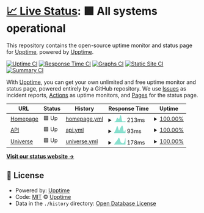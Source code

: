 # [📈 Live Status](https://upptime.github.io/upptime): <!--live status--> **🟩 All systems operational**

This repository contains the open-source uptime monitor and status page for [Upptime](https://upptime.js.org), powered by [Upptime](https://github.com/upptime/upptime).

[![Uptime CI](https://github.com/dnnsmnstrr/uptime/workflows/Uptime%20CI/badge.svg)](https://github.com/dnnsmnstrr/uptime/actions?query=workflow%3A%22Uptime+CI%22)
[![Response Time CI](https://github.com/dnnsmnstrr/uptime/workflows/Response%20Time%20CI/badge.svg)](https://github.com/dnnsmnstrr/uptime/actions?query=workflow%3A%22Response+Time+CI%22)
[![Graphs CI](https://github.com/dnnsmnstrr/uptime/workflows/Graphs%20CI/badge.svg)](https://github.com/dnnsmnstrr/uptime/actions?query=workflow%3A%22Graphs+CI%22)
[![Static Site CI](https://github.com/dnnsmnstrr/uptime/workflows/Static%20Site%20CI/badge.svg)](https://github.com/dnnsmnstrr/uptime/actions?query=workflow%3A%22Static+Site+CI%22)
[![Summary CI](https://github.com/dnnsmnstrr/uptime/workflows/Summary%20CI/badge.svg)](https://github.com/dnnsmnstrr/uptime/actions?query=workflow%3A%22Summary+CI%22)

With [Upptime](https://upptime.js.org), you can get your own unlimited and free uptime monitor and status page, powered entirely by a GitHub repository. We use [Issues](https://github.com/upptime/upptime/issues) as incident reports, [Actions](https://github.com/dnnsmnstrr/uptime/actions) as uptime monitors, and [Pages](https://upptime.github.io/upptime) for the status page.

<!--start: status pages-->
<!-- This summary is generated by Upptime (https://github.com/upptime/upptime) -->
<!-- Do not edit this manually, your changes will be overwritten -->
<!-- prettier-ignore -->
| URL | Status | History | Response Time | Uptime |
| --- | ------ | ------- | ------------- | ------ |
| <img alt="" src="https://icons.duckduckgo.com/ip3/muensterer.lol.ico" height="13"> [Homepage](https://muensterer.lol) | 🟩 Up | [homepage.yml](https://github.com/dnnsmnstrr/uptime/commits/HEAD/history/homepage.yml) | <details><summary><img alt="Response time graph" src="./graphs/homepage/response-time-week.png" height="20"> 213ms</summary><br><a href="https://dnnsmnstrr.github.io/uptime/history/homepage"><img alt="Response time 274" src="https://img.shields.io/endpoint?url=https%3A%2F%2Fraw.githubusercontent.com%2Fdnnsmnstrr%2Fuptime%2FHEAD%2Fapi%2Fhomepage%2Fresponse-time.json"></a><br><a href="https://dnnsmnstrr.github.io/uptime/history/homepage"><img alt="24-hour response time 276" src="https://img.shields.io/endpoint?url=https%3A%2F%2Fraw.githubusercontent.com%2Fdnnsmnstrr%2Fuptime%2FHEAD%2Fapi%2Fhomepage%2Fresponse-time-day.json"></a><br><a href="https://dnnsmnstrr.github.io/uptime/history/homepage"><img alt="7-day response time 213" src="https://img.shields.io/endpoint?url=https%3A%2F%2Fraw.githubusercontent.com%2Fdnnsmnstrr%2Fuptime%2FHEAD%2Fapi%2Fhomepage%2Fresponse-time-week.json"></a><br><a href="https://dnnsmnstrr.github.io/uptime/history/homepage"><img alt="30-day response time 210" src="https://img.shields.io/endpoint?url=https%3A%2F%2Fraw.githubusercontent.com%2Fdnnsmnstrr%2Fuptime%2FHEAD%2Fapi%2Fhomepage%2Fresponse-time-month.json"></a><br><a href="https://dnnsmnstrr.github.io/uptime/history/homepage"><img alt="1-year response time 268" src="https://img.shields.io/endpoint?url=https%3A%2F%2Fraw.githubusercontent.com%2Fdnnsmnstrr%2Fuptime%2FHEAD%2Fapi%2Fhomepage%2Fresponse-time-year.json"></a></details> | <details><summary><a href="https://dnnsmnstrr.github.io/uptime/history/homepage">100.00%</a></summary><a href="https://dnnsmnstrr.github.io/uptime/history/homepage"><img alt="All-time uptime 99.16%" src="https://img.shields.io/endpoint?url=https%3A%2F%2Fraw.githubusercontent.com%2Fdnnsmnstrr%2Fuptime%2FHEAD%2Fapi%2Fhomepage%2Fuptime.json"></a><br><a href="https://dnnsmnstrr.github.io/uptime/history/homepage"><img alt="24-hour uptime 100.00%" src="https://img.shields.io/endpoint?url=https%3A%2F%2Fraw.githubusercontent.com%2Fdnnsmnstrr%2Fuptime%2FHEAD%2Fapi%2Fhomepage%2Fuptime-day.json"></a><br><a href="https://dnnsmnstrr.github.io/uptime/history/homepage"><img alt="7-day uptime 100.00%" src="https://img.shields.io/endpoint?url=https%3A%2F%2Fraw.githubusercontent.com%2Fdnnsmnstrr%2Fuptime%2FHEAD%2Fapi%2Fhomepage%2Fuptime-week.json"></a><br><a href="https://dnnsmnstrr.github.io/uptime/history/homepage"><img alt="30-day uptime 100.00%" src="https://img.shields.io/endpoint?url=https%3A%2F%2Fraw.githubusercontent.com%2Fdnnsmnstrr%2Fuptime%2FHEAD%2Fapi%2Fhomepage%2Fuptime-month.json"></a><br><a href="https://dnnsmnstrr.github.io/uptime/history/homepage"><img alt="1-year uptime 99.99%" src="https://img.shields.io/endpoint?url=https%3A%2F%2Fraw.githubusercontent.com%2Fdnnsmnstrr%2Fuptime%2FHEAD%2Fapi%2Fhomepage%2Fuptime-year.json"></a></details>
| <img alt="" src="https://icons.duckduckgo.com/ip3/dnnsmnstrr.vercel.app.ico" height="13"> [API](https://dnnsmnstrr.vercel.app/) | 🟩 Up | [api.yml](https://github.com/dnnsmnstrr/uptime/commits/HEAD/history/api.yml) | <details><summary><img alt="Response time graph" src="./graphs/api/response-time-week.png" height="20"> 93ms</summary><br><a href="https://dnnsmnstrr.github.io/uptime/history/api"><img alt="Response time 137" src="https://img.shields.io/endpoint?url=https%3A%2F%2Fraw.githubusercontent.com%2Fdnnsmnstrr%2Fuptime%2FHEAD%2Fapi%2Fapi%2Fresponse-time.json"></a><br><a href="https://dnnsmnstrr.github.io/uptime/history/api"><img alt="24-hour response time 155" src="https://img.shields.io/endpoint?url=https%3A%2F%2Fraw.githubusercontent.com%2Fdnnsmnstrr%2Fuptime%2FHEAD%2Fapi%2Fapi%2Fresponse-time-day.json"></a><br><a href="https://dnnsmnstrr.github.io/uptime/history/api"><img alt="7-day response time 93" src="https://img.shields.io/endpoint?url=https%3A%2F%2Fraw.githubusercontent.com%2Fdnnsmnstrr%2Fuptime%2FHEAD%2Fapi%2Fapi%2Fresponse-time-week.json"></a><br><a href="https://dnnsmnstrr.github.io/uptime/history/api"><img alt="30-day response time 109" src="https://img.shields.io/endpoint?url=https%3A%2F%2Fraw.githubusercontent.com%2Fdnnsmnstrr%2Fuptime%2FHEAD%2Fapi%2Fapi%2Fresponse-time-month.json"></a><br><a href="https://dnnsmnstrr.github.io/uptime/history/api"><img alt="1-year response time 133" src="https://img.shields.io/endpoint?url=https%3A%2F%2Fraw.githubusercontent.com%2Fdnnsmnstrr%2Fuptime%2FHEAD%2Fapi%2Fapi%2Fresponse-time-year.json"></a></details> | <details><summary><a href="https://dnnsmnstrr.github.io/uptime/history/api">100.00%</a></summary><a href="https://dnnsmnstrr.github.io/uptime/history/api"><img alt="All-time uptime 100.00%" src="https://img.shields.io/endpoint?url=https%3A%2F%2Fraw.githubusercontent.com%2Fdnnsmnstrr%2Fuptime%2FHEAD%2Fapi%2Fapi%2Fuptime.json"></a><br><a href="https://dnnsmnstrr.github.io/uptime/history/api"><img alt="24-hour uptime 100.00%" src="https://img.shields.io/endpoint?url=https%3A%2F%2Fraw.githubusercontent.com%2Fdnnsmnstrr%2Fuptime%2FHEAD%2Fapi%2Fapi%2Fuptime-day.json"></a><br><a href="https://dnnsmnstrr.github.io/uptime/history/api"><img alt="7-day uptime 100.00%" src="https://img.shields.io/endpoint?url=https%3A%2F%2Fraw.githubusercontent.com%2Fdnnsmnstrr%2Fuptime%2FHEAD%2Fapi%2Fapi%2Fuptime-week.json"></a><br><a href="https://dnnsmnstrr.github.io/uptime/history/api"><img alt="30-day uptime 100.00%" src="https://img.shields.io/endpoint?url=https%3A%2F%2Fraw.githubusercontent.com%2Fdnnsmnstrr%2Fuptime%2FHEAD%2Fapi%2Fapi%2Fuptime-month.json"></a><br><a href="https://dnnsmnstrr.github.io/uptime/history/api"><img alt="1-year uptime 100.00%" src="https://img.shields.io/endpoint?url=https%3A%2F%2Fraw.githubusercontent.com%2Fdnnsmnstrr%2Fuptime%2FHEAD%2Fapi%2Fapi%2Fuptime-year.json"></a></details>
| <img alt="" src="https://icons.duckduckgo.com/ip3/dnnsmnstrr.onuniverse.com.ico" height="13"> [Universe](https://dnnsmnstrr.onuniverse.com) | 🟩 Up | [universe.yml](https://github.com/dnnsmnstrr/uptime/commits/HEAD/history/universe.yml) | <details><summary><img alt="Response time graph" src="./graphs/universe/response-time-week.png" height="20"> 178ms</summary><br><a href="https://dnnsmnstrr.github.io/uptime/history/universe"><img alt="Response time 242" src="https://img.shields.io/endpoint?url=https%3A%2F%2Fraw.githubusercontent.com%2Fdnnsmnstrr%2Fuptime%2FHEAD%2Fapi%2Funiverse%2Fresponse-time.json"></a><br><a href="https://dnnsmnstrr.github.io/uptime/history/universe"><img alt="24-hour response time 181" src="https://img.shields.io/endpoint?url=https%3A%2F%2Fraw.githubusercontent.com%2Fdnnsmnstrr%2Fuptime%2FHEAD%2Fapi%2Funiverse%2Fresponse-time-day.json"></a><br><a href="https://dnnsmnstrr.github.io/uptime/history/universe"><img alt="7-day response time 178" src="https://img.shields.io/endpoint?url=https%3A%2F%2Fraw.githubusercontent.com%2Fdnnsmnstrr%2Fuptime%2FHEAD%2Fapi%2Funiverse%2Fresponse-time-week.json"></a><br><a href="https://dnnsmnstrr.github.io/uptime/history/universe"><img alt="30-day response time 359" src="https://img.shields.io/endpoint?url=https%3A%2F%2Fraw.githubusercontent.com%2Fdnnsmnstrr%2Fuptime%2FHEAD%2Fapi%2Funiverse%2Fresponse-time-month.json"></a><br><a href="https://dnnsmnstrr.github.io/uptime/history/universe"><img alt="1-year response time 256" src="https://img.shields.io/endpoint?url=https%3A%2F%2Fraw.githubusercontent.com%2Fdnnsmnstrr%2Fuptime%2FHEAD%2Fapi%2Funiverse%2Fresponse-time-year.json"></a></details> | <details><summary><a href="https://dnnsmnstrr.github.io/uptime/history/universe">100.00%</a></summary><a href="https://dnnsmnstrr.github.io/uptime/history/universe"><img alt="All-time uptime 99.97%" src="https://img.shields.io/endpoint?url=https%3A%2F%2Fraw.githubusercontent.com%2Fdnnsmnstrr%2Fuptime%2FHEAD%2Fapi%2Funiverse%2Fuptime.json"></a><br><a href="https://dnnsmnstrr.github.io/uptime/history/universe"><img alt="24-hour uptime 100.00%" src="https://img.shields.io/endpoint?url=https%3A%2F%2Fraw.githubusercontent.com%2Fdnnsmnstrr%2Fuptime%2FHEAD%2Fapi%2Funiverse%2Fuptime-day.json"></a><br><a href="https://dnnsmnstrr.github.io/uptime/history/universe"><img alt="7-day uptime 100.00%" src="https://img.shields.io/endpoint?url=https%3A%2F%2Fraw.githubusercontent.com%2Fdnnsmnstrr%2Fuptime%2FHEAD%2Fapi%2Funiverse%2Fuptime-week.json"></a><br><a href="https://dnnsmnstrr.github.io/uptime/history/universe"><img alt="30-day uptime 100.00%" src="https://img.shields.io/endpoint?url=https%3A%2F%2Fraw.githubusercontent.com%2Fdnnsmnstrr%2Fuptime%2FHEAD%2Fapi%2Funiverse%2Fuptime-month.json"></a><br><a href="https://dnnsmnstrr.github.io/uptime/history/universe"><img alt="1-year uptime 99.97%" src="https://img.shields.io/endpoint?url=https%3A%2F%2Fraw.githubusercontent.com%2Fdnnsmnstrr%2Fuptime%2FHEAD%2Fapi%2Funiverse%2Fuptime-year.json"></a></details>

<!--end: status pages-->

[**Visit our status website →**](https://upptime.github.io/upptime)

## 📄 License

- Powered by: [Upptime](https://github.com/upptime/upptime)
- Code: [MIT](./LICENSE) © [Upptime](https://upptime.js.org)
- Data in the `./history` directory: [Open Database License](https://opendatacommons.org/licenses/odbl/1-0/)
